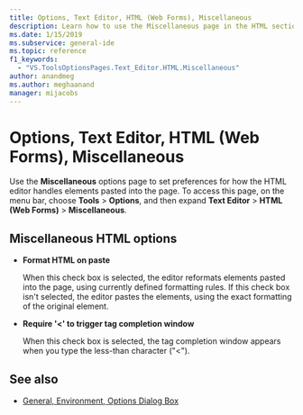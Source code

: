 ```yaml
---
title: Options, Text Editor, HTML (Web Forms), Miscellaneous
description: Learn how to use the Miscellaneous page in the HTML section to set preferences for how the HTML editor handles elements pasted into the page.
ms.date: 1/15/2019
ms.subservice: general-ide
ms.topic: reference
f1_keywords:
  - "VS.ToolsOptionsPages.Text_Editor.HTML.Miscellaneous"
author: anandmeg
ms.author: meghaanand
manager: mijacobs
---
```

# Options, Text Editor, HTML (Web Forms), Miscellaneous

Use the **Miscellaneous** options page to set preferences for how the HTML editor handles elements pasted into the page. To access this page, on the menu bar, choose **Tools** > **Options**, and then expand **Text Editor** > **HTML (Web Forms)** > **Miscellaneous**.

## Miscellaneous HTML options

- **Format HTML on paste**

   When this check box is selected, the editor reformats elements pasted into the page, using currently defined formatting rules. If this check box isn't selected, the editor pastes the elements, using the exact formatting of the original element.

- **Require '<' to trigger tag completion window**

   When this check box is selected, the tag completion window appears when you type the less-than character ("<").

## See also

- [General, Environment, Options Dialog Box](../../ide/reference/general-environment-options-dialog-box.md)